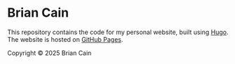 # Brian Cain

This repository contains the code for my personal website, built using
[Hugo](https://gohugo.io/). The website is hosted on [GitHub Pages](https://pages.github.com/).

Copyright © 2025 Brian Cain
